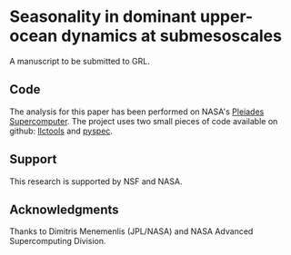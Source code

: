 Seasonality in dominant upper-ocean dynamics at submesoscales
============

A manuscript to be submitted to GRL.


Code
----
The analysis for this paper has been performed on NASA's [Pleiades Supercomputer](http://www.nas.nasa.gov/hecc/resources/pleiades.html). The project uses two small pieces of code available on github:  [llctools](https://github.com/crocha700/llctools) and [pyspec](https://github.com/pyspec/pyspec).

Support
-------
This research is supported by NSF and NASA. 

Acknowledgments 
----------------
Thanks to Dimitris Menemenlis (JPL/NASA) and NASA Advanced Supercomputing Division.




